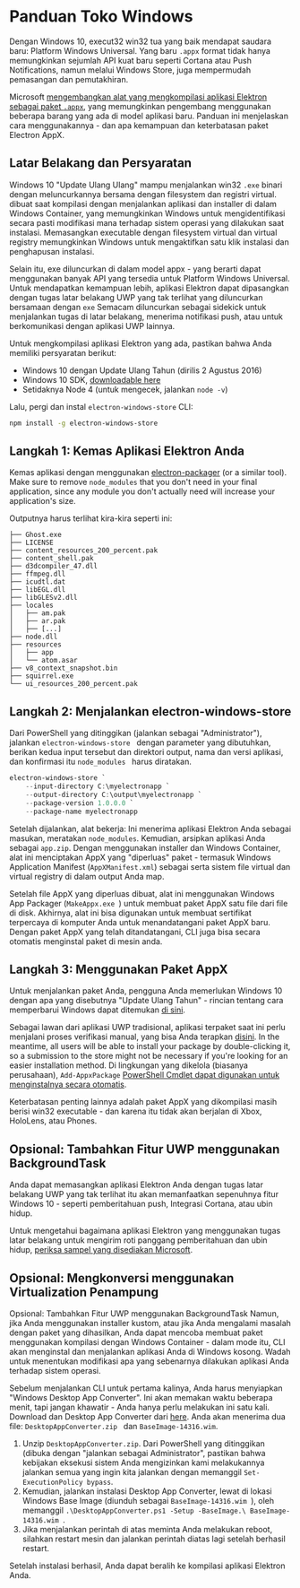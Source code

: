 # Panduan Toko Windows

Dengan Windows 10, execut32 win32 tua yang baik mendapat saudara baru: Platform Windows Universal. Yang baru `.appx` format tidak hanya memungkinkan sejumlah API kuat baru seperti Cortana atau Push Notifications, namun melalui Windows Store, juga mempermudah pemasangan dan pemutakhiran.

Microsoft [ mengembangkan alat yang mengkompilasi aplikasi Elektron sebagai paket `.appx`](https://github.com/catalystcode/electron-windows-store), yang memungkinkan pengembang menggunakan beberapa barang yang ada di model aplikasi baru. Panduan ini menjelaskan cara menggunakannya - dan apa kemampuan dan keterbatasan paket Electron AppX.

## Latar Belakang dan Persyaratan

Windows 10 "Update Ulang Ulang" mampu menjalankan win32 `.exe` binari dengan meluncurkannya bersama dengan filesystem dan registri virtual. dibuat saat kompilasi dengan menjalankan aplikasi dan installer di dalam Windows Container, yang memungkinkan Windows untuk mengidentifikasi secara pasti modifikasi mana terhadap sistem operasi yang dilakukan saat instalasi. Memasangkan executable dengan filesystem virtual dan virtual registry memungkinkan Windows untuk mengaktifkan satu klik instalasi dan penghapusan instalasi.

Selain itu, exe diluncurkan di dalam model appx - yang berarti dapat menggunakan banyak API yang tersedia untuk Platform Windows Universal. Untuk mendapatkan kemampuan lebih, aplikasi Elektron dapat dipasangkan dengan tugas latar belakang UWP yang tak terlihat yang diluncurkan bersamaan dengan `exe` Semacam diluncurkan sebagai sidekick untuk menjalankan tugas di latar belakang, menerima notifikasi push, atau untuk berkomunikasi dengan aplikasi UWP lainnya.

Untuk mengkompilasi aplikasi Elektron yang ada, pastikan bahwa Anda memiliki persyaratan berikut:

* Windows 10 dengan Update Ulang Tahun (dirilis 2 Agustus 2016)
* Windows 10 SDK, [downloadable here](https://developer.microsoft.com/en-us/windows/downloads/windows-10-sdk)
* Setidaknya Node 4 (untuk mengecek, jalankan  `node -v`)

Lalu, pergi dan instal `electron-windows-store` CLI:

```sh
npm install -g electron-windows-store
```

## Langkah 1: Kemas Aplikasi Elektron Anda

Kemas aplikasi dengan menggunakan [electron-packager](https://github.com/electron/electron-packager) (or a similar tool). Make sure to remove `node_modules` that you don't need in your final application, since any module you don't actually need will increase your application's size.

Outputnya harus terlihat kira-kira seperti ini:

```plaintext
├── Ghost.exe
├── LICENSE
├── content_resources_200_percent.pak
├── content_shell.pak
├── d3dcompiler_47.dll
├── ffmpeg.dll
├── icudtl.dat
├── libEGL.dll
├── libGLESv2.dll
├── locales
│   ├── am.pak
│   ├── ar.pak
│   ├── [...]
├── node.dll
├── resources
│   ├── app
│   └── atom.asar
├── v8_context_snapshot.bin
├── squirrel.exe
└── ui_resources_200_percent.pak
```

## Langkah 2: Menjalankan electron-windows-store

Dari PowerShell yang ditinggikan (jalankan sebagai "Administrator"), jalankan `electron-windows-store ` dengan parameter yang dibutuhkan, berikan kedua input tersebut dan direktori output, nama dan versi aplikasi, dan konfirmasi itu `node_modules ` harus diratakan.

```powershell
electron-windows-store `
    --input-directory C:\myelectronapp `
    --output-directory C:\output\myelectronapp `
    --package-version 1.0.0.0 `
    --package-name myelectronapp
```

Setelah dijalankan, alat bekerja: Ini menerima aplikasi Elektron Anda sebagai masukan, meratakan `node_modules`. Kemudian, arsipkan aplikasi Anda sebagai `app.zip`. Dengan menggunakan installer dan Windows Container, alat ini menciptakan AppX yang "diperluas" paket - termasuk Windows Application Manifest (` AppXManifest.xml `) sebagai serta sistem file virtual dan virtual registry di dalam output Anda map.

Setelah file AppX yang diperluas dibuat, alat ini menggunakan Windows App Packager (`MakeAppx.exe `) untuk membuat paket AppX satu file dari file di disk. Akhirnya, alat ini bisa digunakan untuk membuat sertifikat terpercaya di komputer Anda untuk menandatangani paket AppX baru. Dengan paket AppX yang telah ditandatangani, CLI juga bisa secara otomatis menginstal paket di mesin anda.

## Langkah 3: Menggunakan Paket AppX

Untuk menjalankan paket Anda, pengguna Anda memerlukan Windows 10 dengan apa yang disebutnya "Update Ulang Tahun" - rincian tentang cara memperbarui Windows dapat ditemukan [di sini](https://blogs.windows.com/windowsexperience/2016/08/02/how-to-get-the-windows-10-anniversary-update).

Sebagai lawan dari aplikasi UWP tradisional, aplikasi terpaket saat ini perlu menjalani proses verifikasi manual, yang bisa Anda terapkan [disini](https://developer.microsoft.com/en-us/windows/projects/campaigns/desktop-bridge). In the meantime, all users will be able to install your package by double-clicking it, so a submission to the store might not be necessary if you're looking for an easier installation method. Di lingkungan yang dikelola (biasanya perusahaan), `Add-AppxPackage` [PowerShell Cmdlet dapat digunakan untuk menginstalnya secara otomatis](https://technet.microsoft.com/en-us/library/hh856048.aspx).

Keterbatasan penting lainnya adalah paket AppX yang dikompilasi masih berisi win32 executable - dan karena itu tidak akan berjalan di Xbox, HoloLens, atau Phones.

## Opsional: Tambahkan Fitur UWP menggunakan BackgroundTask
Anda dapat memasangkan aplikasi Elektron Anda dengan tugas latar belakang UWP yang tak terlihat itu akan memanfaatkan sepenuhnya fitur Windows 10 - seperti pemberitahuan push, Integrasi Cortana, atau ubin hidup.

Untuk mengetahui bagaimana aplikasi Elektron yang menggunakan tugas latar belakang untuk mengirim roti panggang pemberitahuan dan ubin hidup, [periksa sampel yang disediakan Microsoft](https://github.com/felixrieseberg/electron-uwp-background).

## Opsional: Mengkonversi menggunakan Virtualization Penampung

Opsional: Tambahkan Fitur UWP menggunakan BackgroundTask Namun, jika Anda menggunakan installer kustom, atau jika Anda mengalami masalah dengan paket yang dihasilkan, Anda dapat mencoba membuat paket menggunakan kompilasi dengan Windows Container - dalam mode itu, CLI akan menginstal dan menjalankan aplikasi Anda di Windows kosong. Wadah untuk menentukan modifikasi apa yang sebenarnya dilakukan aplikasi Anda terhadap sistem operasi.

Sebelum menjalankan CLI untuk pertama kalinya, Anda harus menyiapkan "Windows Desktop App Converter". Ini akan memakan waktu beberapa menit, tapi jangan khawatir - Anda hanya perlu melakukan ini satu kali. Download dan Desktop App Converter dari [here](https://docs.microsoft.com/en-us/windows/uwp/porting/desktop-to-uwp-run-desktop-app-converter). Anda akan menerima dua file: `DesktopAppConverter.zip ` dan ` BaseImage-14316.wim `.

1. Unzip `DesktopAppConverter.zip`. Dari PowerShell yang ditinggikan (dibuka dengan "jalankan sebagai Administrator", pastikan bahwa kebijakan eksekusi sistem Anda mengizinkan kami melakukannya jalankan semua yang ingin kita jalankan dengan memanggil `Set-ExecutionPolicy bypass`.
2. Kemudian, jalankan instalasi Desktop App Converter, lewat di lokasi Windows Base Image (diunduh sebagai `BaseImage-14316.wim `), oleh memanggil `.\DesktopAppConverter.ps1 -Setup -BaseImage.\ BaseImage-14316.wim `.
3. Jika menjalankan perintah di atas meminta Anda melakukan reboot, silahkan restart mesin dan jalankan perintah diatas lagi setelah berhasil restart.

Setelah instalasi berhasil, Anda dapat beralih ke kompilasi aplikasi Elektron Anda.
